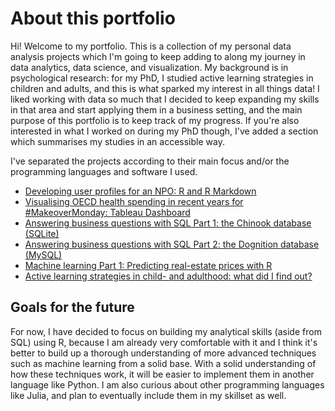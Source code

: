 # About this portfolio
Hi! Welcome to my portfolio.
This is a collection of my personal data analysis projects which I'm going to keep adding to along my journey in data analytics, data science, and visualization. 
My background is in psychological research: for my PhD, I studied active learning strategies in children and adults, and this is what sparked my interest in all things data! I liked working with data so much that I decided to keep expanding my skills in that area and start applying them in a business setting, and the main purpose of this portfolio is to keep track of my progress. If you're also interested in what I worked on during my PhD though, I've added a section which summarises my studies in an accessible way. 

I've separated the projects according to their main focus and/or the programming languages and software I used.

* [Developing user profiles for an NPO: R and R Markdown](https://github.com/angelajjones/portfolio/edit/main/science-on-stage)
* [Visualising OECD health spending in recent years for #MakeoverMonday: Tableau Dashboard](https://public.tableau.com/app/profile/angela.jones1086/viz/MakeoverMondayCoursera_16365637503300/Dashboard1)
* [Answering business questions with SQL Part 1: the Chinook database (SQLite)](https://github.com/angelajjones/portfolio/tree/main/SQL)
* [Answering business questions with SQL Part 2: the Dognition database (MySQL)]()
* [Machine learning Part 1: Predicting real-estate prices with R]()
* [Active learning strategies in child- and adulthood: what did I find out?](https://github.com/angelajjones/portfolio/tree/main/PhD)

## Goals for the future
For now, I have decided to focus on building my analytical skills (aside from SQL) using R, because I am already very comfortable with it and I think it's better to build up a thorough understanding of more advanced techniques such as machine learning from a solid base. With a solid understanding of how these techniques work, it will be easier to implement them in another language like Python. I am also curious about other programming languages like Julia, and plan to eventually include them in my skillset as well. 
